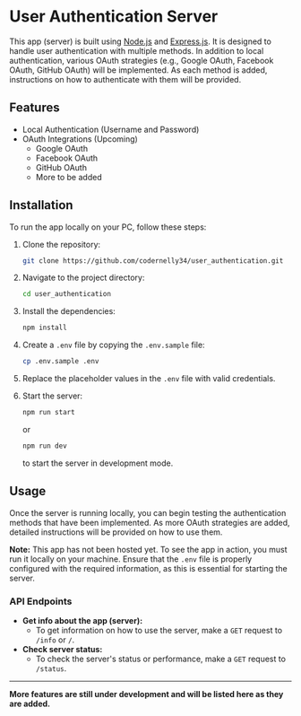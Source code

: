 # User Authentication Server

This app (server) is built using [Node.js](https://nodejs.org/) and
[Express.js](http://expressjs.com/). It is designed to handle user authentication with multiple
methods. In addition to local authentication, various OAuth strategies (e.g., Google OAuth, Facebook
OAuth, GitHub OAuth) will be implemented. As each method is added, instructions on how to
authenticate with them will be provided.

## Features

- Local Authentication (Username and Password)
- OAuth Integrations (Upcoming)
  - Google OAuth
  - Facebook OAuth
  - GitHub OAuth
  - More to be added

## Installation

To run the app locally on your PC, follow these steps:

1. Clone the repository:

   ```bash
   git clone https://github.com/codernelly34/user_authentication.git
   ```

2. Navigate to the project directory:

   ```bash
   cd user_authentication
   ```

3. Install the dependencies:

   ```bash
   npm install
   ```

4. Create a `.env` file by copying the `.env.sample` file:

   ```bash
   cp .env.sample .env
   ```

5. Replace the placeholder values in the `.env` file with valid credentials.

6. Start the server:

   ```bash
   npm run start
   ```

   or

   ```bash
   npm run dev
   ```

   to start the server in development mode.

## Usage

Once the server is running locally, you can begin testing the authentication methods that have been
implemented. As more OAuth strategies are added, detailed instructions will be provided on how to
use them.

**Note:** This app has not been hosted yet. To see the app in action, you must run it locally on
your machine. Ensure that the `.env` file is properly configured with the required information, as
this is essential for starting the server.

### API Endpoints

- **Get info about the app (server):**
  - To get information on how to use the server, make a `GET` request to `/info` or `/`.
- **Check server status:**
  - To check the server's status or performance, make a `GET` request to `/status`.

---

**More features are still under development and will be listed here as they are added.**
